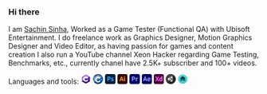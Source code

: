 ### Hi there

I am [Sachin Sinha](https://www.linkedin.com/in/sachin-sinha-3baab2164/), Worked as a Game Tester (Functional QA) with Ubisoft Entertainment. I do freelance work as Graphics Designer, Motion Graphics Designer and Video Editor, as having passion for games and content creation I also run a YouTube channel Xeon Hacker regarding Game Testing, Benchmarks, etc., currently chanel have 2.5K+ subscriber and 100+ videos.

Languages and tools:
<code><img height="20" src="https://github.com/sachinsinha1/sachinsinha1/blob/main/images/c-logo-icon-18.png"></code>
<code><img height="20" src="https://github.com/sachinsinha1/sachinsinha1/blob/main/images/c.png"></code>
<code><img height="20" src="https://github.com/sachinsinha1/sachinsinha1/blob/main/images/Adobe_Photoshop_CC_icon.svg.png"></code>
<code><img height="20" src="https://github.com/sachinsinha1/sachinsinha1/blob/main/images/Adobe_Illustrator_CC_icon.svg.png"></code>
<code><img height="20" src="https://github.com/sachinsinha1/sachinsinha1/blob/main/images/Adobe_Premiere_Pro_CC_icon.svg.png"></code>
<code><img height="20" src="https://github.com/sachinsinha1/sachinsinha1/blob/main/images/download.png"></code>
<code><img height="20" src="https://github.com/sachinsinha1/sachinsinha1/blob/main/images/download%20(1).png"></code>
<code><img height="20" src="https://github.com/sachinsinha1/sachinsinha1/blob/main/images/1515762.png"></code>
<code><img height="20" src="https://github.com/sachinsinha1/sachinsinha1/blob/main/images/maya_103816.png"></code>
